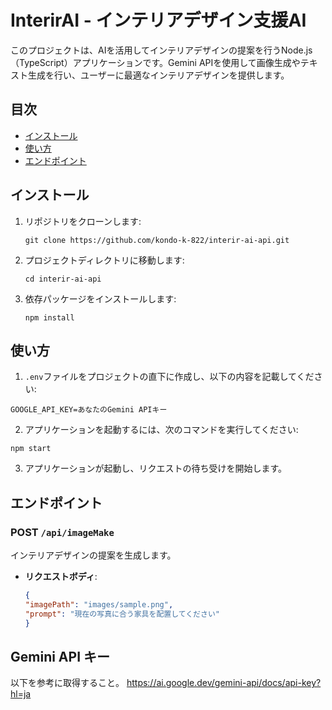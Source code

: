 # InterirAI - インテリアデザイン支援AI

このプロジェクトは、AIを活用してインテリアデザインの提案を行うNode.js（TypeScript）アプリケーションです。Gemini APIを使用して画像生成やテキスト生成を行い、ユーザーに最適なインテリアデザインを提供します。 

## 目次

- [インストール](#インストール)
- [使い方](#使い方)
- [エンドポイント](#エンドポイント)

## インストール

1. リポジトリをクローンします:
   ```
   git clone https://github.com/kondo-k-822/interir-ai-api.git
   ```
2. プロジェクトディレクトリに移動します:
   ```
   cd interir-ai-api
   ```
3. 依存パッケージをインストールします:
   ```
   npm install
   ```


## 使い方

1. `.env`ファイルをプロジェクトの直下に作成し、以下の内容を記載してください:

```
GOOGLE_API_KEY=あなたのGemini APIキー
```

2. アプリケーションを起動するには、次のコマンドを実行してください:
```
npm start
```

3. アプリケーションが起動し、リクエストの待ち受けを開始します。

## エンドポイント

### POST `/api/imageMake`

インテリアデザインの提案を生成します。

- **リクエストボディ**:
  ```json
  {
  "imagePath": "images/sample.png",
  "prompt": "現在の写真に合う家具を配置してください"
  }

## Gemini API キー
以下を参考に取得すること。
https://ai.google.dev/gemini-api/docs/api-key?hl=ja